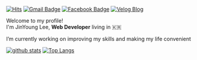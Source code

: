 [![Hits](https://hits.seeyoufarm.com/api/count/incr/badge.svg?url=https%3A%2F%2Fgithub.com%2Fwlsdud2194)](https://hits.seeyoufarm.com)
[![Gmail Badge](https://img.shields.io/badge/Gmail-D14836?style=flat-square&logo=gmail&logoColor=white&link=mailto:wlsdud2194@gmail.com)](mailto:wlsdud2194@gmail.com)
[![Facebook Badge](https://img.shields.io/badge/Facebook-1877f2?style=flat-square&logo=facebook&logoColor=white&link=https://www.facebook.com/wlsdud2194)](https://www.facebook.com/wlsdud2194)
[![Velog Blog](https://img.shields.io/badge/-Velog%20Blog-%2320c997?style=flat-square&link=https://velog.io/@wlsdud2194)](https://velog.io/@wlsdud2194)

Welcome to my profile!<br/>
I'm JinYoung Lee, **Web Developer** living in 🇰🇷

I’m currently working on improving my skills and making my life convenient <br/>

[![github stats](https://github-readme-stats.vercel.app/api?username=wlsdud2194&show_icons=true&hide_border=true)](https://github.com/wlsdud2194)
[![Top Langs](https://github-readme-stats.vercel.app/api/top-langs/?username=wlsdud2194&layout=compact)](https://github.com/wlsdud2194)

